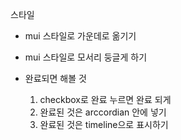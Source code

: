 스타일
- mui 스타일로 가운데로 옮기기
- mui 스타일로 모서리 둥글게 하기

- 완료되면 해볼 것
    1. checkbox로 완료 누르면 완료 되게
    2. 완료된 것은 arccordian 안에 넣기
    3. 완료된 것은 timeline으로 표시하기
